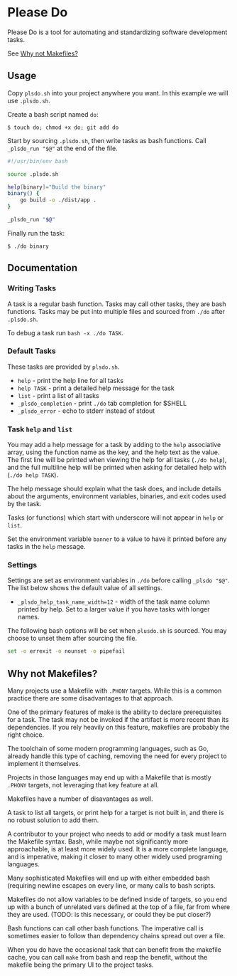 # Please Do

Please Do is a tool for automating and standardizing software development tasks.

See [Why not Makefiles?](#why-not-makefiles)

## Usage

Copy `plsdo.sh` into your project anywhere you want. In this example we will use
`.plsdo.sh`.

Create a bash script named `do`:

```
$ touch do; chmod +x do; git add do
```

Start by sourcing `.plsdo.sh`, then write tasks as bash functions.
Call `_plsdo_run "$@"` at the end of the file.

```sh
#!/usr/bin/env bash

source .plsdo.sh

help[binary]="Build the binary"
binary() {
    go build -o ./dist/app .
}

_plsdo_run "$@"

```

Finally run the task:

```
$ ./do binary
```

## Documentation

### Writing Tasks

A task is a regular bash function. Tasks may call other tasks, they are bash functions.
Tasks may be put into multiple files and sourced from `./do` after `.plsdo.sh`.

To debug a task run `bash -x ./do TASK`.

### Default Tasks

These tasks are provided by `plsdo.sh`.

* `help` - print the help line for all tasks
* `help TASK` - print a detailed help message for the task
* `list` - print a list of all tasks
* `_plsdo_completion` - print `./do` tab completion for $SHELL
* `_plsdo_error` - echo to stderr instead of stdout


### Task `help` and `list`

You may add a help message for a task by adding to the `help` associative
array, using the function name as the key, and the help text as the value.
The first line will be printed when viewing the help for all tasks (`./do help`),
and the full multiline help will be printed when asking for detailed help with
(`./do help TASK`).

The help message should explain what the task does, and include details about
the arguments, environment variables, binaries, and exit codes used by the task.

Tasks (or functions) which start with underscore will not appear in `help` or
`list`.

Set the environment variable `banner` to a value to have it printed before any
tasks in the `help` message.

### Settings

Settings are set as environment variables in `./do` before calling `_plsdo "$@"`. The list below
shows the default value of all settings.

* `_plsdo_help_task_name_width=12` - width of  the task name column printed by
  help. Set to a larger value if you have tasks with longer names.

The following bash options will be set when `plusdo.sh` is sourced. You may
choose to unset them after sourcing the file.

```sh
set -o errexit -o nounset -o pipefail
```

## Why not Makefiles?

Many projects use a Makefile with `.PHONY` targets. While this is a common
practice there are some disadvantages to that approach.

One of the primary features of make is the ability to declare prerequisites
for a task. The task may not be invoked if the artifact is more recent than
its dependencies. If you rely heavily on this feature, makefiles are probably
the right choice.

The toolchain of some modern programming languages, such as Go, already handle
this type of caching, removing the need for every project to implement it
themselves.

Projects in those languages may end up with a Makefile that is mostly `.PHONY`
targets, not leveraging that key feature at all.

Makefiles have a number of disavantages as well.

A task to list all targets, or print help for a target is not built in, and
there is no robust solution to add them.

A contributor to your project who needs to add or modify a task must learn the
Makefile syntax. Bash, while maybe not significantly more approachable, is at
least more widely used. It is a more complete language, and is imperative,
making it closer to many other widely used programing languages.

Many sophisticated Makefiles will end up with either embedded bash (requiring
newline escapes on every line, or many calls to bash scripts.

Makefiles do not allow variables to be defined inside of targets, so you end up with a bunch
of unrelated vars defined at the top of a file, far from where they are used.
(TODO: is this necessary, or could they be put closer?)

Bash functions can call other bash functions. The imperative call is
sometimes easier to follow than dependency chains spread out over a file.

When you do have the occasional task that can benefit from the makefile cache,
you can call `make` from bash and reap the benefit, without the makefile being
the primary UI to the project tasks.
